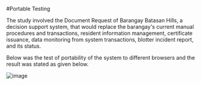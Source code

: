 #Portable Testing

The study involved the Document Request of Barangay Batasan Hills, a decision support system, that would replace the barangay's current manual procedures and transactions, resident information management, certificate issuance, data monitoring from system transactions, blotter incident report, and its status.

Below was the test of portability of the system to different browsers and the result was stated as given below.

![image](https://github.com/FeaInGithub/Manual-Testing/assets/143395648/ad06c929-b9f1-487b-b926-625ec4118b3b)
